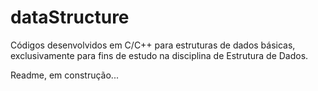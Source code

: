 # dataStructure

Códigos desenvolvidos em C/C++ para estruturas de dados básicas, exclusivamente para fins de estudo na disciplina de Estrutura de Dados.


Readme, em construção...